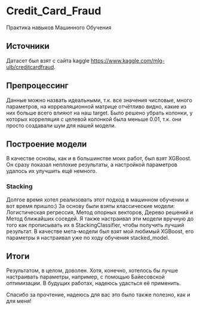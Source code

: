 # Credit_Card_Fraud
Практика навыков Машинного Обучения

## Источники
Датасет был взят с сайта kaggle https://www.kaggle.com/mlg-ulb/creditcardfraud.

## Препроцессинг
Данные можно назвать идеальными, т.к. все значения числовые, много параметров, на корреаляционной матрице отчётливо видно, какие из них больше всего влияют на наш target. Было решено убрать колонки, у которых корреляция с целевой колонкой была меньше 0.01, т.к. они просто создавали шум для нашей модели.

## Построение модели
В качестве основы, как и в большинстве моих работ, был взят XGBoost. Он сразу показал неплохие результаты, а настройкой параметров удалось их улучшить ещё немного.

### Stacking
Долгое время хотел реализовать этот подход в машинном обучении и вот время пришло:) За основу были взяты классические модели: Логистическая регрессия, Метод опорных векторов, Дерево решений и Метод ближайших соседей. Я также настраивал эти модели вручную до того как прописывать их в StackingClassifier, чтобы получить лучший результат. В качестве мета-модели был взят мой любимый XGBoost, его параметры я настраивал уже по ходу обучения stacked_model.

## Итоги
Результатом, в целом, доволен. Хотя, конечно, хотелось бы лучше настраивать параметры, например, с помощью Байесовской оптимизации.
В будущих работах, надеюсь удасться её применить.

Спасибо за прочтение, надеюсь для вас это было также полезно, как и для меня!
